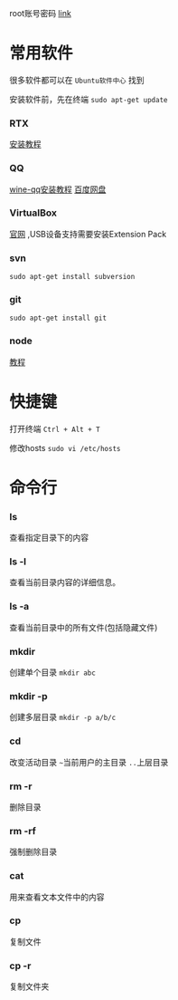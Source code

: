 root账号密码 [link](http://blog.csdn.net/david_xtd/article/details/7229325)

# 常用软件
很多软件都可以在 `Ubuntu软件中心` 找到

安装软件前，先在终端 `sudo apt-get update`

### RTX
[安装教程](http://www.linuxidc.com/Linux/2013-08/88732.htm)

### QQ 
[wine-qq安装教程](http://jingyan.baidu.com/article/47a29f24577776c01423991a.html)
[百度网盘](http://pan.baidu.com/share/link?shareid=2003023703&uk=1008622982&fid=656072501397307)

### VirtualBox 
[官网](https://www.virtualbox.org/) ,USB设备支持需要安装Extension Pack

### svn 
`sudo apt-get install subversion`

### git 
`sudo apt-get install git`

### node
[教程](http://www.cnblogs.com/dubaokun/p/3558848.html)

# 快捷键
打开终端 `Ctrl + Alt + T` 

修改hosts `sudo vi /etc/hosts`

# 命令行
### ls
查看指定目录下的内容
### ls -l
查看当前目录内容的详细信息。
### ls -a
查看当前目录中的所有文件(包括隐藏文件)
### mkdir
创建单个目录 `mkdir abc`
### mkdir -p
创建多层目录 `mkdir -p a/b/c`
### cd
改变活动目录 `~`当前用户的主目录 `..`上层目录
### rm -r
删除目录
### rm -rf
强制删除目录
### cat
用来查看文本文件中的内容
### cp
复制文件
### cp -r
复制文件夹
